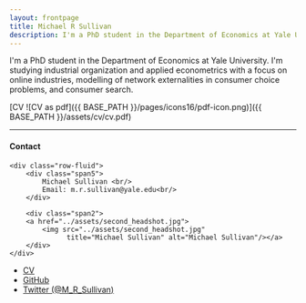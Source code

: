 ```yaml
---
layout: frontpage
title: Michael R Sullivan
description: I'm a PhD student in the Department of Economics at Yale University. 
---
```


I'm a PhD student in the Department of Economics at Yale University. I'm studying industrial organization and applied econometrics with a focus on online industries, modelling of network externalities in consumer choice problems, and consumer search. 

[CV ![CV as pdf]({{ BASE_PATH }}/pages/icons16/pdf-icon.png)]({{ BASE_PATH }}/assets/cv/cv.pdf)<br/>


---


<div class="container">
<h4><a name="Contact"></a>Contact</h4>

    <div class="row-fluid">
        <div class="span5">
            Michael Sullivan <br/>
            Email: m.r.sullivan@yale.edu<br/>
        </div>

        <div class="span2">
        <a href="../assets/second_headshot.jpg">
            <img src="../assets/second_headshot.jpg"
                  title="Michael Sullivan" alt="Michael Sullivan"/></a>
        </div>
    </div>
</div>

<div class="navbar">
  <div class="navbar-inner">
      <ul class="nav">
          <li><a href="{{ BASE_PATH }}/assets/cv/cv.pdf">CV</a></li>
          <li><a href="https://github.com/M-R-Sullivan">GitHub</a></li>
          <li><a href="https://twitter.com/M_R_Sullivan">Twitter (@M_R_Sullivan)</a></li>
      </ul>
  </div>
</div>
